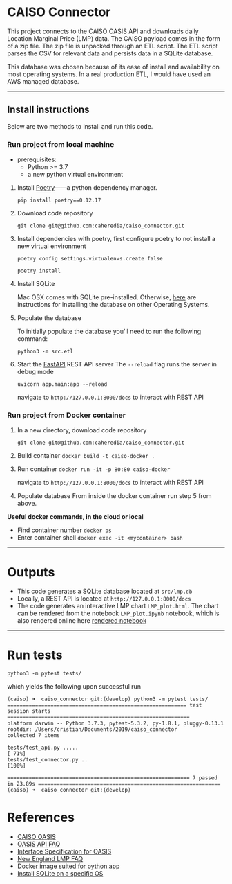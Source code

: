 # CAISO Connector
This project connects to the CAISO OASIS API and downloads daily Location Marginal Price (LMP) data. The CAISO payload comes in the form of a zip file. The zip file is unpacked through an ETL script. The ETL script parses the CSV for relevant data and persists data in a SQLite database. 

This database was chosen because of its ease of install and availability on most operating systems. In a real production ETL, I would have used an AWS managed database. 
***
## Install instructions 
Below are two methods to install and run this code.

### Run project from local machine
- prerequisites: 
    - Python >= 3.7
    - a new python virtual environment
1. Install [Poetry](https://python-poetry.org/)——a python dependency manager.
    ```shell script
    pip install poetry==0.12.17
    ```
2. Download code repository 
    ```shell script
    git clone git@github.com:caheredia/caiso_connector.git
    ```
3. Install dependencies with poetry, first configure poetry to not install a new virtual environment 
    ```shell script
    poetry config settings.virtualenvs.create false
    ```
    ```shell script
    poetry install
    ```
4. Install SQLite

   Mac OSX comes with SQLite pre-installed. Otherwise, [here](https://www.tutorialspoint.com/sqlite/sqlite_installation.htm) are instructions for installing the database on other Operating Systems. 
5. Populate the database

    To initially populate the database you'll need to run the following command: 
    ```shell script
    python3 -m src.etl
    ```
6. Start the [FastAPI](https://fastapi.tiangolo.com/) REST API server 
    The `--reload` flag runs the server in debug mode 
    ```shell script
    uvicorn app.main:app --reload
    ```
   
   navigate to `http://127.0.0.1:8000/docs` to interact with REST API

### Run project from Docker container
1. In a new directory, download code repository 
    ```shell script
    git clone git@github.com:caheredia/caiso_connector.git
    ```
2. Build container `docker build -t caiso-docker .`

3.  Run container `docker run -it -p 80:80 caiso-docker`

    navigate to `http://127.0.0.1:8000/docs` to interact with REST API

4. Populate database
    From inside the docker container run step 5 from above. 
    
**Useful docker commands, in the cloud or local**

- Find container number `docker ps`
- Enter container shell `docker exec -it <mycontainer> bash`
***

# Outputs 
- This code generates a SQLite database located at `src/lmp.db`
- Locally, a REST API is located at `http://127.0.0.1:8000/docs`
- The code generates an interactive LMP chart `LMP_plot.html`. The chart can be rendered from the notebook `LMP_plot.ipynb` notebook, which is also rendered online here [rendered notebook](https://nbviewer.jupyter.org/github/caheredia/caiso_connector/blob/develop/LMP_plot.ipynb)

***

# Run tests
```shell script
python3 -m pytest tests/
```
which yields the following upon successful run 
```shell script
(caiso) ➜  caiso_connector git:(develop) python3 -m pytest tests/
========================================================== test session starts ===========================================================
platform darwin -- Python 3.7.3, pytest-5.3.2, py-1.8.1, pluggy-0.13.1
rootdir: /Users/cristian/Documents/2019/caiso_connector
collected 7 items                                                                                                                        

tests/test_api.py .....                                                                                                            [ 71%]
tests/test_connector.py ..                                                                                                         [100%]

=========================================================== 7 passed in 23.89s ===========================================================
(caiso) ➜  caiso_connector git:(develop) 

```

# References 
- [CAISO OASIS](http://oasis.caiso.com/mrioasis/logon.do?reason=application.baseAction.noSession#)
- [OASIS API FAQ](http://www.caiso.com/Documents/OASISFrequentlyAskedQuestions.pdf#search=OASIS%20API)
- [Interface Specification for OASIS](http://www.caiso.com/Documents/OASIS-InterfaceSpecification_v5_1_8Clean_Independent2019Release.pdf#search=OASIS%20INTERFACE)
- [New England LMP FAQ](https://iso-ne.com/participate/support/faq/lmp)
- [Docker image suited for python app](https://pythonspeed.com/articles/base-image-python-docker-images/)
- [Install SQLite on a specific OS](https://www.tutorialspoint.com/sqlite/sqlite_installation.htm)

